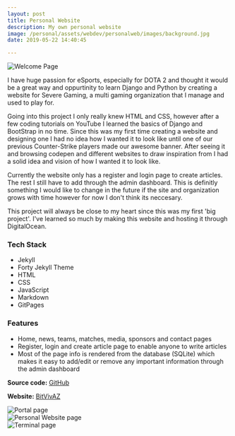 ```yaml
---
layout: post
title: Personal Website
description: My own personal website
image: /personal/assets/webdev/personalweb/images/background.jpg
date: 2019-05-22 14:40:45

---
```

![Welcome Page](/personal/assets/webdev/personalweb/images/portal.png)

I have huge passion for eSports, especially for DOTA 2 and thought it would be a great way and oppurtinity to learn Django and Python by creating a website for Severe Gaming, a multi gaming organization that I manage and used to play for. 

Going into this project I only really knew HTML and CSS, however after a few coding tutorials on YouTube I learned the basics of Django and BootStrap in no time. Since this was my first time creating a website and designing one I had no idea how I wanted it to look like until one of our previous Counter-Strike players made our awesome banner. After seeing it and browsing codepen and different websites to draw inspiration from I had a solid idea and vision of how I wanted it to look like.

Currently the website only has a register and login page to create articles. The rest I still have to add through the admin dashboard. This is definitly something I would like to change in the future if the site and organization grows with time however for now I don't think its neccesary.

This project will always be close to my heart since this was my first 'big project'. I've learned so much by making this website and hosting it through DigitalOcean.

### Tech Stack

- Jekyll
- Forty Jekyll Theme
- HTML
- CSS
- JavaScript
- Markdown
- GitPages


### Features

- Home, news, teams, matches, media, sponsors and contact pages
- Register, login and create article page to enable anyone to write articles
- Most of the page info is rendered from the database (SQLite) which makes it easy to add/edit or remove any important information through the admin dashboard

<b>Source code:</b> [GitHub](https://github.com/bitVivAZ/personal)

<b>Website:</b> [BitVivAZ](https://bitvivaz.com)

<div class="box alt">
	<div class="row 50% uniform">
		<div class="6u"><span class="image fit"><img src="/personal/assets/webdev/personalweb/images/portal.png" alt="Portal page" /></span></div>
		<div class="6u"><span class="image fit"><img src="/personal/assets/webdev/personalweb/images/personalweb.png" alt="Personal Website page" /></span></div>
		<div class="u$"><span class="image fit"><img src="/personal/assets/webdev/personalweb/images/terminal.png" alt="Terminal page" >
		</span></div>
	</div>
</div>